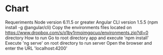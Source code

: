 # Chart

Requeriments
Node version 6.11.5 or greater
Angular CLI version 1.5.5 (npm install -g @angular/cli)
Copy the environments files located on https://www.dropbox.com/s/o1by1rmoimgqcuo/environments.zip?dl=0 directory
How to run
Go to root directory app and execute 'npm install'
Execute 'ng serve' on root directory to run server
Open the browser and enter the URL 'localhost:4200'